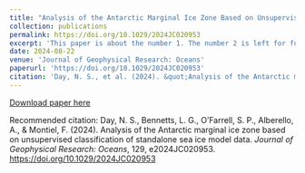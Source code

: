 ```yaml
---
title: "Analysis of the Antarctic Marginal Ice Zone Based on Unsupervised Classification of Standalone Sea Ice Model Data"
collection: publications
permalink: https://doi.org/10.1029/2024JC020953
excerpt: 'This paper is about the number 1. The number 2 is left for future work.'
date: 2024-08-22
venue: 'Journal of Geophysical Research: Oceans'
paperurl: 'https://doi.org/10.1029/2024JC020953'
citation: 'Day, N. S., et al. (2024). &quot;Analysis of the Antarctic marginal ice zone based on unsupervised classification of standalone sea ice model data.&quot; <i>Journal of Geophysical Research: Oceans</i>, 129, e2024JC020953.'
---
```


[Download paper here](https://agupubs.onlinelibrary.wiley.com/doi/epdf/10.1029/2024JC020953)

Recommended citation: Day, N. S., Bennetts, L. G., O’Farrell, S. P., Alberello, A., & Montiel, F. (2024). Analysis of the Antarctic marginal ice zone based on unsupervised classification of standalone sea ice model data. <i>Journal of Geophysical Research: Oceans</i>, 129, e2024JC020953. https://doi.org/10.1029/2024JC020953

<!-- Recommended citation: Your Name, You. (2009). "Paper Title Number 1." <i>Journal 1</i>. 1(1).

